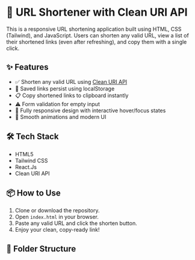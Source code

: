 # 🔗 URL Shortener with Clean URI API

This is a responsive URL shortening application built using HTML, CSS (Tailwind), and JavaScript. Users can shorten any valid URL, view a list of their shortened links (even after refreshing), and copy them with a single click.

## ✨ Features

- ✅ Shorten any valid URL using [Clean URI API](https://cleanuri.com/)
- 💾 Saved links persist using localStorage
- 📋 Copy shortened links to clipboard instantly
- ⚠️ Form validation for empty input
- 📱 Fully responsive design with interactive hover/focus states
- 🚀 Smooth animations and modern UI

## 🛠️ Tech Stack

- HTML5
- Tailwind CSS
- React.Js
- Clean URI API

## 📦 How to Use

1. Clone or download the repository.
2. Open `index.html` in your browser.
3. Paste any valid URL and click the shorten button.
4. Enjoy your clean, copy-ready link!

## 📂 Folder Structure

